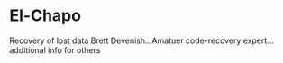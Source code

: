 # El-Chapo
Recovery of lost data
Brett Devenish...Amatuer code-recovery expert... additional info for others 
